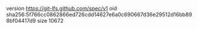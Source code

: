 version https://git-lfs.github.com/spec/v1
oid sha256:5f766cc0862866ed726cdd14627e6a0c690667d36e29512d16bb898bf04417d9
size 10672

